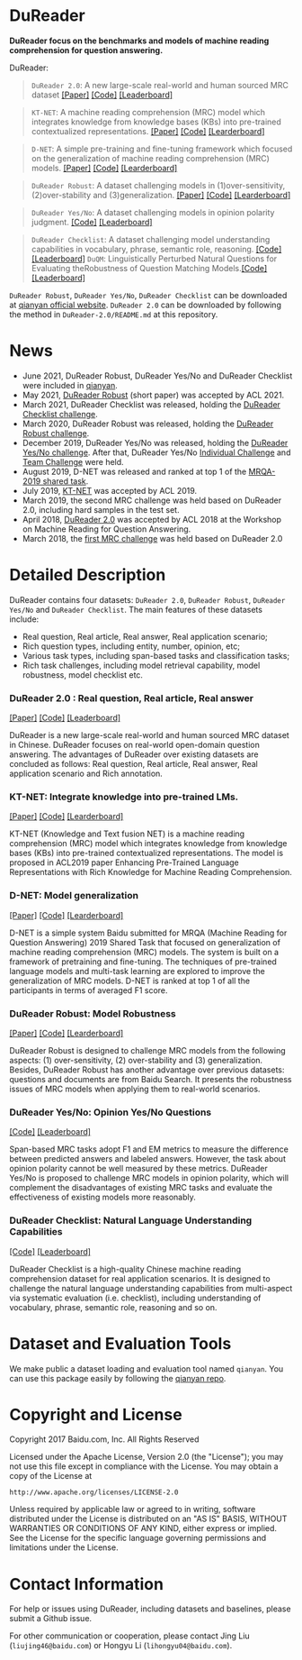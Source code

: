 

# DuReader

**DuReader focus on the benchmarks and models of machine reading comprehension for question answering.**

DuReader:

> `DuReader 2.0`: A new large-scale real-world and human sourced MRC dataset [[Paper]](https://www.aclweb.org/anthology/W18-2605.pdf) [[Code]](https://github.com/baidu/DuReader/tree/master/DuReader-2.0) [[Leaderboard]](https://ai.baidu.com/broad/leaderboard?dataset=dureader) 

> `KT-NET`: A machine reading comprehension (MRC) model which integrates knowledge from knowledge bases (KBs) into pre-trained contextualized representations.   [[Paper]](https://aclanthology.org/P19-1226/) [[Code]](https://github.com/baidu/DuReader/tree/master/ACL2019-KTNET) [[Learderboard]](https://rajpurkar.github.io/SQuAD-explorer/) 

> `D-NET`: A simple pre-training and fine-tuning framework which focused on the generalization of machine reading comprehension (MRC) models.    [[Paper]](https://aclanthology.org/D19-5828/) [[Code]](https://github.com/baidu/DuReader/tree/master/MRQA2019-D-NET) [[Learderboard]](https://mrqa.github.io/2019/shared.html) 


> `DuReader Robust`: A dataset challenging models in (1)over-sensitivity, (2)over-stability and (3)generalization.   [[Paper]](https://arxiv.org/abs/2004.11142) [[Code]](https://github.com/baidu/DuReader/tree/master/DuReader-Robust) [[Learderboard]](https://aistudio.baidu.com/aistudio/competition/detail/49/) 

> `DuReader Yes/No`: A dataset challenging models in opinion polarity judgment. [[Code]](https://github.com/PaddlePaddle/PaddleNLP/tree/develop/examples/machine_reading_comprehension/DuReader-yesno) [[Leaderboard]](https://aistudio.baidu.com/aistudio/competition/detail/49/)

> `DuReader Checklist`: A dataset challenging model understanding capabilities in vocabulary, phrase, semantic role, reasoning. [[Code]](https://github.com/baidu/DuReader/tree/master/DuReader-Checklist) [[Leaderboard]](https://aistudio.baidu.com/aistudio/competition/detail/66) 
> `DuQM`: Linguistically Perturbed Natural Questions for Evaluating theRobustness of Question Matching Models.[[Code]](https://github.com/baidu/DuReader/tree/master/DuQM) [[Leaderboard]](https://aistudio.baidu.com/aistudio/competition/detail/116)



`DuReader Robust`, `DuReader Yes/No`, `DuReader Checklist` can be downloaded at [qianyan official website](https://www.luge.ai/). `DuReader 2.0` can be downloaded by following the method in `DuReader-2.0/README.md` at this repository.



# News

- June 2021, DuReader Robust, DuReader Yes/No and DuReader Checklist were included in [qianyan](https://www.luge.ai/).
- May 2021, [DuReader Robust](https://arxiv.org/abs/2004.11142) (short paper) was accepted by ACL 2021.
- March 2021, DuReader Checklist was released, holding the [DuReader Checklist challenge](https://aistudio.baidu.com/aistudio/competition/detail/66?isFromLuge=true). 
- March 2020, DuReader Robust was released, holding the [DuReader Robust challenge](https://aistudio.baidu.com/aistudio/competition/detail/28?isFromCcf=true). 
- December 2019, DuReader Yes/No was released, holding the [ DuReader Yes/No challenge](https://ai.xm.gov.cn/competition/project-detail.html?id=1aedc41540e440a59f86a4c543635f64&competeId=0000075d26e840b1b9ffd10633d6a9bf). After that, DuReader Yes/No [Individual Challenge](https://aistudio.baidu.com/aistudio/competition/detail/25) and [Team Challenge](https://aistudio.baidu.com/aistudio/competition/detail/26) were held.
- August 2019, D-NET was released and ranked at top 1 of the [MRQA-2019 shared task](https://mrqa.github.io/2019/shared.html).
- July 2019, [KT-NET](https://aclanthology.org/P19-1226/) was accepted by ACL 2019.
- March 2019, the second MRC challenge was held based on DuReader 2.0, including hard samples in the test set.
- April 2018, [DuReader 2.0](https://www.aclweb.org/anthology/W18-2605.pdf) was accepted by ACL 2018 at the Workshop on Machine Reading for Question Answering.
- March 2018, the [ first MRC challenge]((https://aistudio.baidu.com/aistudio/competition/detail/1).) was held based on DuReader 2.0


# Detailed Description

DuReader contains four datasets: `DuReader 2.0`, `DuReader Robust`, `DuReader Yes/No` and `DuReader Checklist`. The main features of these datasets include:

- Real question,  Real article,  Real answer, Real application scenario;
- Rich question types, including entity, number, opinion, etc;
- Various task types, including span-based tasks and classification tasks;
- Rich task challenges, including model retrieval capability, model robustness, model checklist etc. 

### DuReader 2.0 :  Real question,  Real article,  Real answer

 [[Paper]](https://www.aclweb.org/anthology/W18-2605.pdf) [[Code]](https://github.com/baidu/DuReader/tree/master/DuReader-2.0) [[Leaderboard]](https://ai.baidu.com/broad/leaderboard?dataset=dureader) 

DuReader is a new large-scale real-world and human sourced MRC dataset in Chinese. DuReader focuses on real-world open-domain question answering. The advantages of DuReader over existing datasets are concluded as follows: Real question,  Real article,  Real answer, Real application scenario and Rich annotation.
### KT-NET: Integrate knowledge into pre-trained LMs.  
[[Paper]](https://aclanthology.org/P19-1226/) [[Code]](https://github.com/baidu/DuReader/tree/master/ACL2019-KTNET) [[Learderboard]](https://rajpurkar.github.io/SQuAD-explorer/) 

KT-NET (Knowledge and Text fusion NET) is a machine reading comprehension (MRC) model which integrates knowledge from knowledge bases (KBs) into pre-trained contextualized representations. The model is proposed in ACL2019 paper Enhancing Pre-Trained Language Representations with Rich Knowledge for Machine Reading Comprehension.

### D-NET: Model generalization
[[Paper]](https://aclanthology.org/D19-5828/) [[Code]](https://github.com/baidu/DuReader/tree/master/MRQA2019-D-NET) [[Learderboard]](https://mrqa.github.io/2019/shared.html)

D-NET is a simple system Baidu submitted for MRQA (Machine Reading for Question Answering) 2019 Shared Task that focused on generalization of machine reading comprehension (MRC) models. The system is built on a framework of pretraining and fine-tuning. The techniques of pre-trained language models and multi-task learning are explored to improve the generalization of MRC models. D-NET is ranked at top 1 of all the participants in terms of averaged F1 score. 
### DuReader Robust: Model Robustness

 [[Paper]](https://arxiv.org/abs/2004.11142) [[Code]](https://github.com/baidu/DuReader/tree/master/DuReader-Robust) [[Learderboard]](https://aistudio.baidu.com/aistudio/competition/detail/49/) 

DuReader Robust is designed to challenge MRC models from the following aspects: (1) over-sensitivity, (2) over-stability and (3) generalization. Besides, DuReader Robust has another advantage over previous datasets: questions and documents are from Baidu Search. It presents the robustness issues of MRC models when applying them to real-world scenarios.

### DuReader Yes/No: Opinion Yes/No Questions

 [[Code]](https://github.com/PaddlePaddle/PaddleNLP/tree/develop/examples/machine_reading_comprehension/DuReader-yesno) [[Leaderboard]](https://aistudio.baidu.com/aistudio/competition/detail/49/) 

Span-based MRC tasks adopt F1 and EM metrics to measure the difference between predicted answers and labeled answers. However,  the task about opinion polarity cannot be well measured by these metrics. DuReader Yes/No is proposed to  challenge MRC models in opinion polarity, which will complement the disadvantages of existing MRC tasks and evaluate the effectiveness of existing models more reasonably.

### DuReader Checklist: Natural Language Understanding Capabilities

 [[Code]](https://github.com/baidu/DuReader/tree/master/DuReader-Checklist) [[Leaderboard]](https://aistudio.baidu.com/aistudio/competition/detail/66) 

DuReader Checklist is a high-quality Chinese machine reading comprehension dataset for real application scenarios. It is designed to challenge the natural language understanding capabilities from multi-aspect via systematic evaluation (i.e. checklist), including understanding of vocabulary, phrase, semantic role, reasoning and so on.




# Dataset and Evaluation Tools

We make public a dataset loading and evaluation tool named `qianyan`. You can use this package easily by following the [qianyan repo](https://console.cloud.baidu-int.com/devops/icode/repos/baidu/personal-code/qianyan/tree/master).



# Copyright and License

Copyright 2017 Baidu.com, Inc. All Rights Reserved

Licensed under the Apache License, Version 2.0 (the "License"); you may not use this file except in compliance with the License. You may obtain a copy of the License at

```
http://www.apache.org/licenses/LICENSE-2.0
```

Unless required by applicable law or agreed to in writing, software distributed under the License is distributed on an "AS IS" BASIS, WITHOUT WARRANTIES OR CONDITIONS OF ANY KIND, either express or implied. See the License for the specific language governing permissions and limitations under the License.



# Contact Information

For help or issues using DuReader, including datasets and baselines, please submit a Github issue.

For other communication or cooperation, please contact Jing Liu (`liujing46@baidu.com`) or Hongyu Li (`lihongyu04@baidu.com`).



